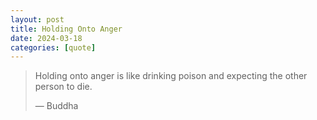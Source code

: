 ```yaml
---
layout: post
title: Holding Onto Anger
date: 2024-03-18
categories: [quote]
---
```


> Holding onto anger is like drinking poison and expecting the other person to die.
> 
> — Buddha